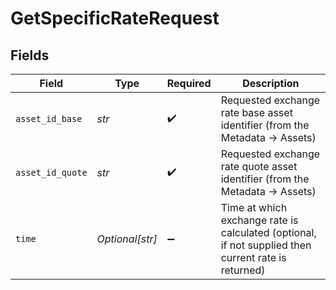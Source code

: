 # GetSpecificRateRequest


## Fields

| Field                                                                                               | Type                                                                                                | Required                                                                                            | Description                                                                                         |
| --------------------------------------------------------------------------------------------------- | --------------------------------------------------------------------------------------------------- | --------------------------------------------------------------------------------------------------- | --------------------------------------------------------------------------------------------------- |
| `asset_id_base`                                                                                     | *str*                                                                                               | :heavy_check_mark:                                                                                  | Requested exchange rate base asset identifier (from the Metadata -> Assets)                         |
| `asset_id_quote`                                                                                    | *str*                                                                                               | :heavy_check_mark:                                                                                  | Requested exchange rate quote asset identifier (from the Metadata -> Assets)                        |
| `time`                                                                                              | *Optional[str]*                                                                                     | :heavy_minus_sign:                                                                                  | Time at which exchange rate is calculated (optional, if not supplied then current rate is returned) |